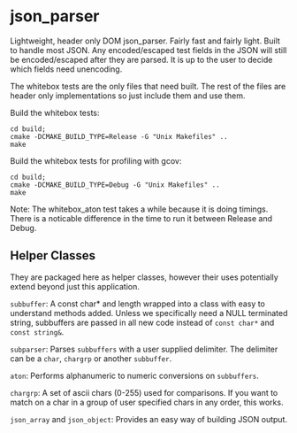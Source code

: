 <!------------------------------------------------------------------------------
# Copyright (C) 2015 Verizon.  All Rights Reserved.
# All Rights Reserved
#
#   Author: Donnevan "Scott" yeager
#   Date:   02/03/2015
#
#   Licensed under the Apache License, Version 2.0 (the "License");
#   you may not use this file except in compliance with the License.
#   You may obtain a copy of the License at
#
#       http://www.apache.org/licenses/LICENSE-2.0
#
#   Unless required by applicable law or agreed to in writing, software
#   distributed under the License is distributed on an "AS IS" BASIS,
#   WITHOUT WARRANTIES OR CONDITIONS OF ANY KIND, either express or implied.
#   See the License for the specific language governing permissions and
#   limitations under the License.
#
------------------------------------------------------------------------------>

json_parser
===========

Lightweight, header only DOM json_parser. Fairly fast and fairly light. Built to handle most JSON. Any encoded/escaped test fields in the JSON will still be encoded/escaped after they are parsed. It is up to the user to decide which fields need unencoding.

The whitebox tests are the only files that need built. The rest of the files are header only implementations so just include them and use them.

Build the whitebox tests:

    cd build;
    cmake -DCMAKE_BUILD_TYPE=Release -G "Unix Makefiles" ..
    make

Build the whitebox tests for profiling with gcov:

    cd build;
    cmake -DCMAKE_BUILD_TYPE=Debug -G "Unix Makefiles" ..
    make

Note: The whitebox_aton test takes a while because it is doing timings. There is a noticable difference in the time to run it between Release and Debug.


Helper Classes
--------------

They are packaged here as helper classes, however their uses potentially extend beyond just this application.

`subbuffer`: A const char* and length wrapped into a class with easy to understand methods added. Unless we specifically need a NULL terminated string, subbuffers are passed in all new code instead of `const char*` and `const string&`.

`subparser`: Parses `subbuffers` with a user supplied delimiter. The delimiter can be a `char`, `chargrp` or another `subbuffer`.

`aton`: Performs alphanumeric to numeric conversions on `subbuffers`.

`chargrp`: A set of ascii chars (0-255) used for comparisons. If you want to match on a char in a group of user specified chars in any order, this works.

`json_array` and `json_object`: Provides an easy way of building JSON output.
